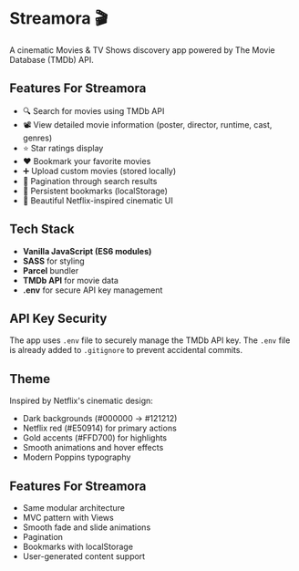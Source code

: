 # Streamora 🎬

A cinematic Movies & TV Shows discovery app powered by The Movie Database (TMDb) API.

## Features For Streamora 

- 🔍 Search for movies using TMDb API
- 📽️ View detailed movie information (poster, director, runtime, cast, genres)
- ⭐ Star ratings display
- ❤️ Bookmark your favorite movies
- ➕ Upload custom movies (stored locally)
- 📄 Pagination through search results
- 💾 Persistent bookmarks (localStorage)
- 🎨 Beautiful Netflix-inspired cinematic UI

## Tech Stack

- **Vanilla JavaScript (ES6 modules)**
- **SASS** for styling
- **Parcel** bundler
- **TMDb API** for movie data
- **.env** for secure API key management

## API Key Security

The app uses `.env` file to securely manage the TMDb API key. The `.env` file is already added to `.gitignore` to prevent accidental commits.

## Theme

Inspired by Netflix's cinematic design:

- Dark backgrounds (#000000 → #121212)
- Netflix red (#E50914) for primary actions
- Gold accents (#FFD700) for highlights
- Smooth animations and hover effects
- Modern Poppins typography

## Features For Streamora 

- Same modular architecture
- MVC pattern with Views
- Smooth fade and slide animations
- Pagination
- Bookmarks with localStorage
- User-generated content support
